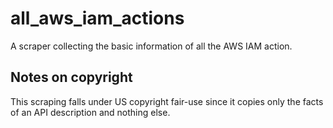 # all_aws_iam_actions

A scraper collecting the basic information of all the AWS IAM action.

## Notes on copyright

This scraping falls under US copyright fair-use since it copies only the facts of an API description and nothing else.

